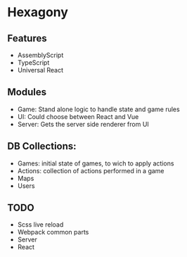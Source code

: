 # Hexagony

## Features
* AssemblyScript
* TypeScript
* Universal React

## Modules
* Game: Stand alone logic to handle state and game rules
* UI: Could choose between React and Vue
* Server: Gets the server side renderer from UI

## DB Collections:
 * Games: initial state of games, to wich to apply actions
 * Actions: collection of actions performed in a game
 * Maps
 * Users

## TODO
* Scss live reload
* Webpack common parts
* Server
* React

